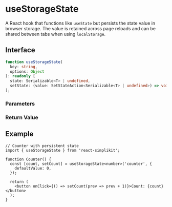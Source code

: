 # useStorageState

A React hook that functions like `useState` but persists the state value in browser storage. The value is retained across page reloads and can be shared between tabs when using `localStorage`.

## Interface

```ts
function useStorageState(
  key: string,
  options: Object
): readonly [
  state: Serializable<T> | undefined,
  setState: (value: SetStateAction<Serializable<T> | undefined>) => void,
];
```

### Parameters

<Interface
  required
  name="key"
  type="string"
  description="The key used to store the value in storage."
/>

<Interface
  name="options"
  type="Object"
  description="Configuration options for storage behavior."
  :nested="[
    {
      name: 'options.storage',
      type: 'Storage',
      required: false,
      defaultValue: 'localStorage',
      description:
        'The storage type (<code>localStorage</code> or <code>sessionStorage</code>). Defaults to <code>localStorage</code>.',
    },
    {
      name: 'options.defaultValue',
      type: 'T',
      required: false,
      description: 'The initial value if no existing value is found.',
    },
  ]"
/>

### Return Value

<Interface
  name=""
  type="readonly [state: Serializable<T> | undefined, setState: (value: SetStateAction<Serializable<T> | undefined>) => void]"
  description="tuple:"
  :nested="[
    {
      name: 'state',
      type: 'Serializable<T> | undefined',
      required: false,
      description: 'The current state value retrieved from storage.',
    },
    {
      name: 'setState',
      type: '(value: SetStateAction<Serializable<T> | undefined>) => void',
      required: false,
      description: 'A function to update and persist the state.',
    },
  ]"
/>

## Example

```tsx
// Counter with persistent state
import { useStorageState } from 'react-simplikit';

function Counter() {
  const [count, setCount] = useStorageState<number>('counter', {
    defaultValue: 0,
  });

  return (
    <button onClick={() => setCount(prev => prev + 1)}>Count: {count}</button>
  );
}
```
